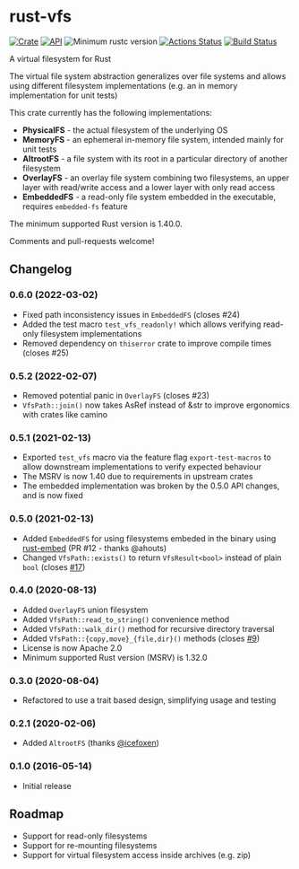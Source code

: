 # rust-vfs

[![Crate](https://img.shields.io/crates/v/vfs.svg)](https://crates.io/crates/vfs)
[![API](https://docs.rs/vfs/badge.svg)](https://docs.rs/vfs)
![Minimum rustc version](https://img.shields.io/badge/rustc-1.40.0+-green.svg)
[![Actions Status](https://github.com/manuel-woelker/rust-vfs/workflows/Continuous%20integration/badge.svg)](https://github.com/manuel-woelker/rust-vfs/actions?query=workflow%3A%22Continuous+integration%22)
[![Build Status](https://travis-ci.org/manuel-woelker/rust-vfs.svg?branch=master)](https://travis-ci.org/manuel-woelker/rust-vfs)

A virtual filesystem for Rust

The virtual file system abstraction generalizes over file systems and allows using
different filesystem implementations (e.g. an in memory implementation for unit tests)

This crate currently has the following implementations:
 * **PhysicalFS** - the actual filesystem of the underlying OS
 * **MemoryFS** - an ephemeral in-memory file system, intended mainly for unit tests
 * **AltrootFS** - a file system with its root in a particular directory of another filesystem
 * **OverlayFS** - an overlay file system combining two filesystems, an upper layer with read/write access and a lower layer with only read access
 * **EmbeddedFS** - a read-only file system embedded in the executable, requires `embedded-fs` feature
 
The minimum supported Rust version is 1.40.0.
 
Comments and pull-requests welcome!

## Changelog

### 0.6.0 (2022-03-02)

* Fixed path inconsistency issues in `EmbeddedFS` (closes #24)
* Added the test macro `test_vfs_readonly!` which allows verifying read-only filesystem implementations
* Removed dependency on `thiserror` crate to improve compile times (closes #25)

### 0.5.2 (2022-02-07)

* Removed potential panic in `OverlayFS` (closes #23)
* `VfsPath::join()` now takes AsRef<str> instead of &str to improve ergonomics with crates like camino

### 0.5.1 (2021-02-13)

* Exported `test_vfs` macro via the feature flag `export-test-macros` to allow downstream implementations to verify 
  expected behaviour
* The MSRV is now 1.40 due to requirements in upstream crates
* The embedded implementation was broken by the 0.5.0 API changes, and is now fixed

### 0.5.0 (2021-02-13)

* Added `EmbeddedFS` for using filesystems embeded in the binary using
[rust-embed](https://github.com/pyros2097/rust-embed) (PR #12 - thanks @ahouts)
* Changed `VfsPath::exists()` to return `VfsResult<bool>` instead of plain `bool` (closes [#17](https://github.com/manuel-woelker/rust-vfs/issues/17))
 
### 0.4.0 (2020-08-13)

 * Added `OverlayFS` union filesystem
 * Added `VfsPath::read_to_string()` convenience method
 * Added `VfsPath::walk_dir()` method for recursive directory traversal
 * Added `VfsPath::{copy,move}_{file,dir}()` methods (closes [#9](https://github.com/manuel-woelker/rust-vfs/issues/9))
 * License is now Apache 2.0
 * Minimum supported Rust version (MSRV) is 1.32.0

### 0.3.0 (2020-08-04)

 * Refactored to use a trait based design, simplifying usage and testing
 
### 0.2.1 (2020-02-06)

 * Added `AltrootFS` (thanks [@icefoxen](https://github.com/icefoxen))

### 0.1.0 (2016-05-14)

 * Initial release
 
## Roadmap

 * Support for read-only filesystems  
 * Support for re-mounting filesystems
 * Support for virtual filesystem access inside archives (e.g. zip)
